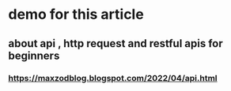 # demo for this article

## about api , http request and restful apis for beginners

### https://maxzodblog.blogspot.com/2022/04/api.html

